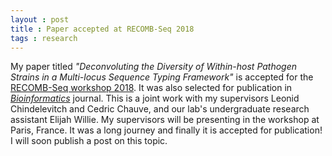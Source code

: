 ```yaml
---
layout : post
title : Paper accepted at RECOMB-Seq 2018
tags : research
---
```


My paper titled _"Deconvoluting the Diversity of Within-host Pathogen Strains in a Multi-locus Sequence Typing Framework"_ is accepted for the [RECOMB-Seq workshop 2018](http://recomb2018.fr/recomb-seq/). It was also selected for publication in [_Bioinformatics_](https://academic.oup.com/bioinformatics) journal. This is a joint work with my supervisors Leonid Chindelevitch and Cedric Chauve, and our lab's undergraduate research assistant Elijah Willie. My supervisors will be presenting in the workshop at Paris, France. It was a long journey and finally it is accepted for publication! I will soon publish a post on this topic.
